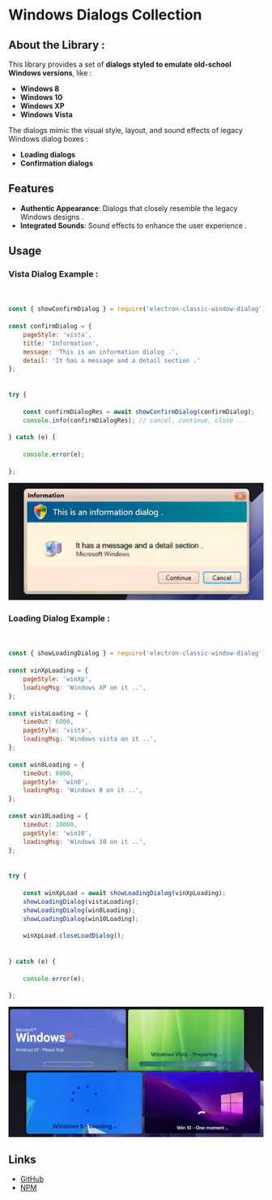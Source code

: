 # Windows Dialogs Collection 

## About the Library :

This library provides a set of **dialogs styled to emulate old-school Windows versions**, like :

- **Windows 8**
- **Windows 10**
- **Windows XP**
- **Windows Vista**

The dialogs mimic the visual style, layout, and sound effects of legacy Windows dialog boxes :

- **Loading dialogs**
- **Confirmation dialogs**

## Features

- **Authentic Appearance**: Dialogs that closely resemble the legacy Windows designs .
- **Integrated Sounds**: Sound effects to enhance the user experience .


## Usage

### Vista Dialog Example : 


```javascript


const { showConfirmDialog } = require('electron-classic-window-dialog');

const confirmDialog = {
    pageStyle: 'vista',
    title: 'Information',
    message: 'This is an information dialog .',
    detail: 'It has a message and a detail section .'
};


try {

    const confirmDialogRes = await showConfirmDialog(confirmDialog);
    console.info(confirmDialogRes); // cancel, continue, close ..

} catch (e) {

    console.error(e);

};


```
![Info Dialog Image](https://github.com/Avri-Here/classicWindowDialogs/blob/main/demos/vistaDialog.png)



### Loading Dialog Example : 


```javascript


const { showLoadingDialog } = require('electron-classic-window-dialog');

const vinXpLoading = {
    pageStyle: 'winXp',
    loadingMsg: 'Windows XP on it ..',
};

const vistaLoading = {
    timeOut: 6000,
    pageStyle: 'vista',
    loadingMsg: 'Windows vista on it ..',
};

const win8Loading = {
    timeOut: 8000,
    pageStyle: 'win8',
    loadingMsg: 'Windows 8 on it ..',
};

const win10Loading = {
    timeOut: 10000,
    pageStyle: 'win10',
    loadingMsg: 'Windows 10 on it ..',
};


try {

    const winXpLoad = await showLoadingDialog(vinXpLoading);
    showLoadingDialog(vistaLoading);
    showLoadingDialog(win8Loading);
    showLoadingDialog(win10Loading);
    
    winXpLoad.closeLoadDialog();


} catch (e) {

    console.error(e);

};


```
![Info Dialog Image](https://github.com/Avri-Here/classicWindowDialogs/blob/main/demos/loadDialogs.gif)


## Links

- [GitHub ](https://github.com/Avri-Here/classicWindowDialogs)
- [NPM ](https://www.npmjs.com/package/electron-classic-window-dialog)

